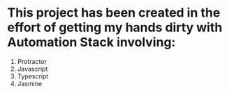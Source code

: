 ﻿# This project has been created in the effort of getting my hands dirty with Automation Stack involving: 
 1) Protractor
 2) Javascript
 3) Typescript
 4) Jasmine
